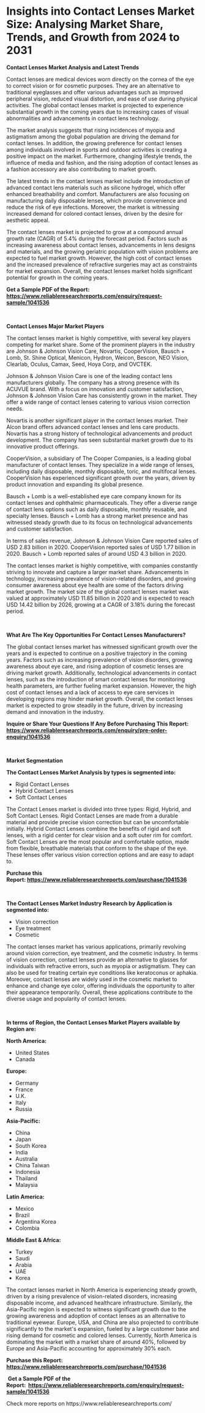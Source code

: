 <p><h1>Insights into Contact Lenses Market Size: Analysing Market Share, Trends, and Growth from 2024 to 2031</h1></p><p><strong>Contact Lenses Market Analysis and Latest Trends</strong></p>
<p><p>Contact lenses are medical devices worn directly on the cornea of the eye to correct vision or for cosmetic purposes. They are an alternative to traditional eyeglasses and offer various advantages such as improved peripheral vision, reduced visual distortion, and ease of use during physical activities. The global contact lenses market is projected to experience substantial growth in the coming years due to increasing cases of visual abnormalities and advancements in contact lens technology.</p><p>The market analysis suggests that rising incidences of myopia and astigmatism among the global population are driving the demand for contact lenses. In addition, the growing preference for contact lenses among individuals involved in sports and outdoor activities is creating a positive impact on the market. Furthermore, changing lifestyle trends, the influence of media and fashion, and the rising adoption of contact lenses as a fashion accessory are also contributing to market growth.</p><p>The latest trends in the contact lenses market include the introduction of advanced contact lens materials such as silicone hydrogel, which offer enhanced breathability and comfort. Manufacturers are also focusing on manufacturing daily disposable lenses, which provide convenience and reduce the risk of eye infections. Moreover, the market is witnessing increased demand for colored contact lenses, driven by the desire for aesthetic appeal.</p><p>The contact lenses market is projected to grow at a compound annual growth rate (CAGR) of 5.4% during the forecast period. Factors such as increasing awareness about contact lenses, advancements in lens designs and materials, and the growing geriatric population with vision problems are expected to fuel market growth. However, the high cost of contact lenses and the increased prevalence of refractive surgeries may act as constraints for market expansion. Overall, the contact lenses market holds significant potential for growth in the coming years.</p></p>
<p><strong>Get a Sample PDF of the Report:&nbsp; <a href="https://www.reliableresearchreports.com/enquiry/request-sample/1041536">https://www.reliableresearchreports.com/enquiry/request-sample/1041536</a></strong></p>
<p>&nbsp;</p>
<p><strong>Contact Lenses Major Market Players</strong></p>
<p><p>The contact lenses market is highly competitive, with several key players competing for market share. Some of the prominent players in the industry are Johnson & Johnson Vision Care, Novartis, CooperVision, Bausch + Lomb, St. Shine Optical, Menicon, Hydron, Weicon, Bescon, NEO Vision, Clearlab, Oculus, Camax, Seed, Hoya Corp, and OVCTEK.</p><p>Johnson & Johnson Vision Care is one of the leading contact lens manufacturers globally. The company has a strong presence with its ACUVUE brand. With a focus on innovation and customer satisfaction, Johnson & Johnson Vision Care has consistently grown in the market. They offer a wide range of contact lenses catering to various vision correction needs.</p><p>Novartis is another significant player in the contact lenses market. Their Alcon brand offers advanced contact lenses and lens care products. Novartis has a strong history of technological advancements and product development. The company has seen substantial market growth due to its innovative product offerings.</p><p>CooperVision, a subsidiary of The Cooper Companies, is a leading global manufacturer of contact lenses. They specialize in a wide range of lenses, including daily disposable, monthly disposable, toric, and multifocal lenses. CooperVision has experienced significant growth over the years, driven by product innovation and expanding its global presence.</p><p>Bausch + Lomb is a well-established eye care company known for its contact lenses and ophthalmic pharmaceuticals. They offer a diverse range of contact lens options such as daily disposable, monthly reusable, and specialty lenses. Bausch + Lomb has a strong market presence and has witnessed steady growth due to its focus on technological advancements and customer satisfaction.</p><p>In terms of sales revenue, Johnson & Johnson Vision Care reported sales of USD 2.83 billion in 2020. CooperVision reported sales of USD 1.77 billion in 2020. Bausch + Lomb reported sales of around USD 4.3 billion in 2020.</p><p>The contact lenses market is highly competitive, with companies constantly striving to innovate and capture a larger market share. Advancements in technology, increasing prevalence of vision-related disorders, and growing consumer awareness about eye health are some of the factors driving market growth. The market size of the global contact lenses market was valued at approximately USD 11.85 billion in 2020 and is expected to reach USD 14.42 billion by 2026, growing at a CAGR of 3.18% during the forecast period.</p></p>
<p>&nbsp;</p>
<p><strong>What Are The Key Opportunities For Contact Lenses Manufacturers?</strong></p>
<p><p>The global contact lenses market has witnessed significant growth over the years and is expected to continue on a positive trajectory in the coming years. Factors such as increasing prevalence of vision disorders, growing awareness about eye care, and rising adoption of cosmetic lenses are driving market growth. Additionally, technological advancements in contact lenses, such as the introduction of smart contact lenses for monitoring health parameters, are further fueling market expansion. However, the high cost of contact lenses and a lack of access to eye care services in developing regions may hinder market growth. Overall, the contact lenses market is expected to grow steadily in the future, driven by increasing demand and innovation in the industry.</p></p>
<p><strong>Inquire or Share Your Questions If Any Before Purchasing This Report: <a href="https://www.reliableresearchreports.com/enquiry/pre-order-enquiry/1041536">https://www.reliableresearchreports.com/enquiry/pre-order-enquiry/1041536</a></strong></p>
<p>&nbsp;</p>
<p><strong>Market Segmentation</strong></p>
<p><strong>The Contact Lenses Market Analysis by types is segmented into:</strong></p>
<p><ul><li>Rigid Contact Lenses</li><li>Hybrid Contact Lenses</li><li>Soft Contact Lenses</li></ul></p>
<p><p>The Contact Lenses market is divided into three types: Rigid, Hybrid, and Soft Contact Lenses. Rigid Contact Lenses are made from a durable material and provide precise vision correction but can be uncomfortable initially. Hybrid Contact Lenses combine the benefits of rigid and soft lenses, with a rigid center for clear vision and a soft outer rim for comfort. Soft Contact Lenses are the most popular and comfortable option, made from flexible, breathable materials that conform to the shape of the eye. These lenses offer various vision correction options and are easy to adapt to.</p></p>
<p><strong>Purchase this Report:&nbsp;<a href="https://www.reliableresearchreports.com/purchase/1041536">https://www.reliableresearchreports.com/purchase/1041536</a></strong></p>
<p>&nbsp;</p>
<p><strong>The Contact Lenses Market Industry Research by Application is segmented into:</strong></p>
<p><ul><li>Vision correction</li><li>Eye treatment</li><li>Cosmetic</li></ul></p>
<p><p>The contact lenses market has various applications, primarily revolving around vision correction, eye treatment, and the cosmetic industry. In terms of vision correction, contact lenses provide an alternative to glasses for individuals with refractive errors, such as myopia or astigmatism. They can also be used for treating certain eye conditions like keratoconus or aphakia. Moreover, contact lenses are widely used in the cosmetic market to enhance and change eye color, offering individuals the opportunity to alter their appearance temporarily. Overall, these applications contribute to the diverse usage and popularity of contact lenses.</p></p>
<p>&nbsp;</p>
<p><strong>In terms of Region, the Contact Lenses Market Players available by Region are:</strong></p>
<p>
    <p> <strong> North America: </strong>
        <ul>
            <li>United States</li>
            <li>Canada</li>
        </ul>
        </p> 
    <p> <strong> Europe: </strong>
        <ul>
            <li>Germany</li>
            <li>France</li>
            <li>U.K.</li>
            <li>Italy</li>
            <li>Russia</li>
        </ul>
        </p> 
    <p> <strong> Asia-Pacific: </strong>
        <ul>
            <li>China</li>
            <li>Japan</li>
            <li>South Korea</li>
            <li>India</li>
            <li>Australia</li>
            <li>China Taiwan</li>
            <li>Indonesia</li>
            <li>Thailand</li>
            <li>Malaysia</li>
        </ul>
        </p> 
    <p> <strong> Latin America: </strong>
        <ul>
            <li>Mexico</li>
            <li>Brazil</li>
            <li>Argentina Korea</li>
            <li>Colombia</li>
        </ul>
        </p> 
    <p> <strong> Middle East & Africa: </strong>
        <ul>
            <li>Turkey</li>
            <li>Saudi</li>
            <li>Arabia</li>
            <li>UAE</li>
            <li>Korea</li>
        </ul>
    </p>
    </p>
<p><p>The contact lenses market in North America is experiencing steady growth, driven by a rising prevalence of vision-related disorders, increasing disposable income, and advanced healthcare infrastructure. Similarly, the Asia-Pacific region is expected to witness significant growth due to the growing awareness and adoption of contact lenses as an alternative to traditional eyewear. Europe, USA, and China are also projected to contribute significantly to the market's expansion, fueled by a large customer base and rising demand for cosmetic and colored lenses. Currently, North America is dominating the market with a market share of around 40%, followed by Europe and Asia-Pacific accounting for approximately 30% each.</p></p>
<p><strong>Purchase this Report: <a href="https://www.reliableresearchreports.com/purchase/1041536">https://www.reliableresearchreports.com/purchase/1041536</a></strong></p>
<p>&nbsp;<strong>Get a Sample PDF of the Report:&nbsp;&nbsp;<a href="https://www.reliableresearchreports.com/enquiry/request-sample/1041536">https://www.reliableresearchreports.com/enquiry/request-sample/1041536</a></strong></p>
<p><strong></strong></p>
<p>Check more reports on https://www.reliableresearchreports.com/</p>